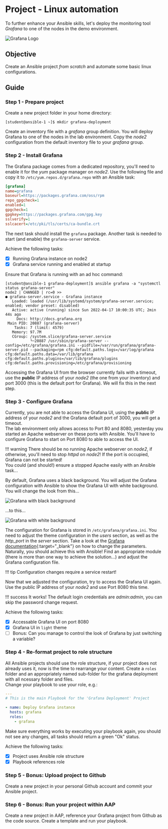 # Project - Linux automation

To further enhance your Ansible skills, let's deploy the monitoring tool *Grafana* to one of the nodes in the demo environment.

![Grafana Logo](grafana-logo.png)

## Objective

Create an Ansible project *from scratch* and automate some basic linux configurations.

## Guide

### Step 1 - Prepare project

Create a new project folder in your home directory:

``` { .bash .no-copy }
[student@ansible-1 ~]$ mkdir grafana-deployment
```

Create an inventory file with a *grafana* group definition. You will deploy Grafana to one of the nodes in the lab environment. Copy the *node2* configuration from the default inventory file to your *grafana* group.

### Step 2 - Install Grafana

The Grafana package comes from a dedicated repository, you'll need to enable it for the *yum* package manager on *node2*.
Use the following file and copy it to `/etc/yum.repos.d/grafana.repo` with an Ansible task:

```ini
[grafana]
name=grafana
baseurl=https://packages.grafana.com/oss/rpm
repo_gpgcheck=1
enabled=1
gpgcheck=1
gpgkey=https://packages.grafana.com/gpg.key
sslverify=1
sslcacert=/etc/pki/tls/certs/ca-bundle.crt
```

The next task should install the `grafana` package. Another task is needed to start (and enable) the `grafana-server` service.

Achieve the following tasks:

- [X] Running Grafana instance on node2
- [X] Grafana service running and enabled at startup

Ensure that Grafana is running with an ad hoc command:

``` { .bash .no-copy }
[student@ansible-1 grafana-deployment]$ ansible grafana -a "systemctl status grafana-server"
node2 | CHANGED | rc=0 >>
● grafana-server.service - Grafana instance
   Loaded: loaded (/usr/lib/systemd/system/grafana-server.service; enabled; vendor preset: disabled)
   Active: active (running) since Sun 2022-04-17 10:00:35 UTC; 2min 44s ago
     Docs: http://docs.grafana.org
 Main PID: 20887 (grafana-server)
    Tasks: 7 (limit: 4579)
   Memory: 97.7M
   CGroup: /system.slice/grafana-server.service
           └─20887 /usr/sbin/grafana-server --config=/etc/grafana/grafana.ini --pidfile=/var/run/grafana/grafana-server.pid --packaging=rpm cfg:default.paths.logs=/var/log/grafana cfg:default.paths.data=/var/lib/grafana cfg:default.paths.plugins=/var/lib/grafana/plugins cfg:default.paths.provisioning=/etc/grafana/provisioning
```

Accessing the Grafana UI from the browser currently fails with a timeout, use the **public** IP address of your *node2* (the one from your inventory) and port 3000 (this is the default port for Grafana). We will fix this in the next step.

### Step 3 - Configure Grafana

Currently, you are not able to access the Grafana UI, using the **public** IP address of your *node2* and the Grafana default port of 3000, you will get a timeout.  
The lab environment only allows access to Port 80 and 8080, yesterday you started an Apache webserver on these ports with Ansible. You'll have to configure Grafana to start on Port 8080 to able to access the UI.

!!! warning
    There should be no running Apache webserver on *node2*, if otherwise, you'll need to stop *httpd* on *node2*! If the port is occupied, Grafana can not be started!  
    You could (and should!) ensure a stopped Apache easily with an Ansible task...

By default, Grafana uses a black background. You will adjust the Grafana configuration with Ansible to show the Grafana UI with white background. You will change the look from this...

![Grafana with black background](grafana-dark-background.png)

...to this...

![Grafana with white background](grafana-light-background.png)

The configuration for Grafana is stored in `/etc/grafana/grafana.ini`. You need to adjust the theme configuration in the *users* section, as well as the *http_port* in the *server* section. Take a look at the [Grafana documentation](https://grafana.com/docs/grafana/latest/administration/configuration/){:target="_blank"} on how to change the parameters.  
Naturally, you should achieve this with Ansible! Find an appropriate module (there is more than one way to achieve the solution...) and adjust the Grafana configuration file.

!!! tip
    Configuration changes require a service restart!

Now that we adjusted the configuration, try to access the Grafana UI again. Use the public IP address of your *node2* and use Port 8080 this time.  

!!! success
    It works! The default login credentials are *admin:admin*, you can skip the password change request.

Achieve the following tasks:

- [X] Accessable Grafana UI on port 8080
- [X] Grafana UI in `light` theme
- [ ] Bonus: Can you manage to control the look of Grafana by just switching a variable?

### Step 4 - Re-format project to role structure

All Ansible projects should use the role structure, if your project does not already uses it, now is the time to rearrange your content. Create a `roles` folder and an appropriately named sub-folder for the grafana deployment with all ncessary folder and files.  
Change your playbook to use your role, e.g.:

```yaml
---
# This is the main Playbook for the 'Grafana Deployment' Project

- name: Deploy Grafana instance
  hosts: grafana
  roles:
    - grafana

```

Make sure everything works by executing your playbook again, you should not see any changes, all tasks should return a green "Ok" status.

Achieve the following tasks:

- [X] Project uses Ansible role structure
- [X] Playbook references role

### Step 5 - Bonus: Upload project to Github

Create a new project in your personal Github account and commit your Ansible project.

### Step 6 - Bonus: Run your project within AAP

Create a new project in AAP, reference your Grafana project from Github as the code source. Create a template and run your playbook.
